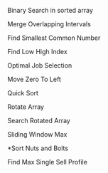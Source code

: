 Binary Search in sorted array

Merge Overlapping Intervals

Find Smallest Common Number

Find Low High Index

Optimal Job Selection

Move Zero To Left

Quick Sort

Rotate Array

Search Rotated Array

Sliding Window Max

*Sort Nuts and Bolts

Find Max Single Sell Profile
